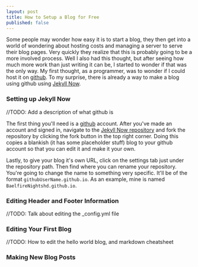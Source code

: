 ```yaml
---
layout: post
title: How to Setup a Blog for Free
published: false
---
```


Some people may wonder how easy it is to start a blog, they then get into a world of wondering about hosting costs and managing a server to serve their blog pages. Very quickly they realize that this is probably going to be a more involved process. Well I also had this thought, but after seeing how much more work than just writing it can be, I started to wonder if that was the only way. My first thought, as a programmer, was to wonder if I could host it on [github](https://github.com). To my surprise, there is already a way to make a blog using github using [Jekyll Now](https://github.com/barryclark/jekyll-now). 

### Setting up Jekyll Now

//TODO: Add a description of what github is

The first thing you'll need is a [github](https://github.com) account. After you've made an account and signed in, navigate to the [Jekyll Now repository](https://github.com/barryclark/jekyll-now) and fork the repository by clicking the fork button in the top right corner. Doing this copies a blankish (it has some placeholder stuff) blog to your github account so that you can edit it and make it your own. 

Lastly, to give your blog it's own URL, click on the settings tab just under the repository path. Then find where you can rename your repository. You're going to change the name to something very specific. It'll be of the format `githubUserName.github.io`. As an example, mine is named `BaelfireNightshd.github.io`.

### Editing Header and Footer Information

//TODO: Talk about editing the \_config.yml file

### Editing Your First Blog

//TODO: How to edit the hello world blog, and markdown cheatsheet

### Making New Blog Posts
